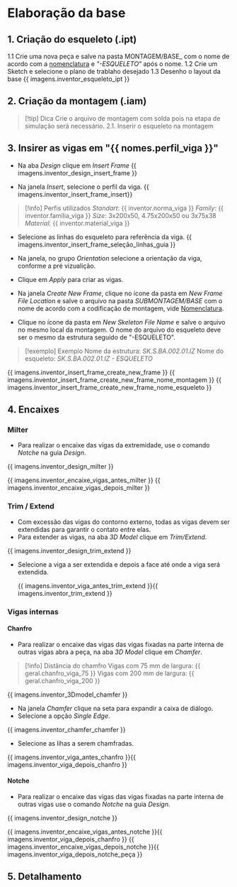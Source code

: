 # Elaboração da base
## 1. Criação do esqueleto (.ipt)
1.1 Crie uma nova peça e salve na pasta MONTAGEM/BASE_ com o nome de acordo com a [nomenclatura](../Nomenclatura.md) e _"-ESQUELETO"_ após o nome.
1.2 Crie um Sketch e selecione o plano de trablaho desejado
1.3 Desenho o layout da base 
{{ imagens.inventor_esqueleto_ipt }}

## 2. Criação da montagem (.iam)
> [!tip] Dica
> Crie o arquivo de montagem com solda pois na etapa de simulação será necessário.
2.1. Inserir o esqueleto na montagem

## 3. Insirer as vigas em "{{ nomes.perfil_viga }}"
- Na aba _Design_ clique em _Insert Frame_
{{ imagens.inventor_design_insert_frame }}

- Na janela _Insert_, selecione o perfil da viga.
{{ imagens.inventor_insert_frame_insert}}

>[!info] Perfis utilizados
> *Standart*: {{ inventor.norma_viga }}
> *Family*: {{ inventor.familia_viga }}
> *Size*: 3x200x50, 4.75x200x50 ou 3x75x38
> *Material*: {{ inventor.material_viga }}

- Selecione as linhas do esqueleto para referência da viga.
{{ imagens.inventor_insert_frame_seleção_linhas_guia }}

- Na janela, no grupo _Orientation_ selecione a orientação da viga, conforme a pré vizualição.
- Clique em _Apply_ para criar as vigas.

- Na janela _Create New Frame_, clique no ícone da pasta em _New Frame File Location_ e salve o arquivo na pasta _SUBMONTAGEM/BASE_ com o nome de acordo com a codificação de montagem, vide [Nomenclatura](../Nomenclatura.md).
- Clique no ícone da pasta em _New Skeleton File Name_ e salve o arquivo no mesmo local da montagem. O nome do arquivo do esqueleto deve ser o mesmo da estrutura seguido de "-ESQUELETO".

>[!exemplo] Exemplo
>Nome da estrutura: _SK.S.BA.002.01.IZ_
>Nome do esqueleto: _SK.S.BA.002.01.IZ - ESQUELETO_
  
{{ imagens.inventor_insert_frame_create_new_frame }} 
{{ imagens.inventor_insert_frame_create_new_frame_nome_montagem }}
{{ imagens.inventor_insert_frame_create_new_frame_nome_esqueleto }}

## 4. Encaixes
### Milter
- Para realizar o encaixe das vigas da extremidade, use o comando _Notche_ na guia _Design_.

{{ imagens.inventor_design_milter }}

{{ imagens.inventor_encaixe_vigas_antes_milter }} {{ imagens.inventor_encaixe_vigas_depois_milter }}

### Trim / Extend
- Com excessão das vigas do contorno externo, todas as vigas devem ser extendidas para garantir o contato entre elas.
- Para extender as vigas, na aba _3D Model_ clique em _Trim/Extend_.
  
{{ imagens.inventor_design_trim_extend }}

- Selecione a viga a ser extendida e depois a face até onde a viga será extendida.

  {{ imagens.inventor_viga_antes_trim_extend }}{{ imagens.inventor_trim_extend }}

### Vigas internas
#### Chanfro
- Para realizar o encaixe das vigas das vigas fixadas na parte interna de outras vigas abra a peça, na aba _3D Model_ clique em _Chamfer_.

>[!info] Distância do chamfro
> Vigas com 75 mm de largura: {{ geral.chanfro_viga_75 }}
> Vigas com 200 mm de largura: {{ geral.chanfro_viga_200 }}

{{ imagens.inventor_3Dmodel_chamfer }}

- Na janela _Chamfer_ clique na seta para expandir a caixa de diálogo.
- Selecione a opção _Single Edge_.

{{ imagens.inventor_chamfer_chamfer }}

- Selecione as lihas a serem chamfradas.

{{ imagens.inventor_viga_antes_chanfro }}{{ imagens.inventor_viga_depois_chanfro }}

#### Notche
- Para realizar o encaixe das vigas das vigas fixadas na parte interna de outras vigas use o comando _Notche_ na guia _Design_.

{{ imagens.inventor_design_notche }}

{{ imagens.inventor_encaixe_vigas_antes_notche }}{{ imagens.inventor_viga_depois_chanfro }}
{{ imagens.inventor_encaixe_vigas_depois_notche }}{{ imagens.inventor_viga_depois_notche_peça }}

## 5. Detalhamento

